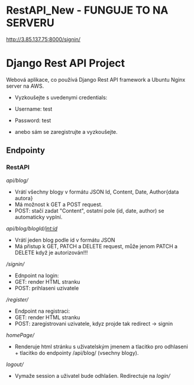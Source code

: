 # RestAPI_New - FUNGUJE TO NA SERVERU
http://3.85.137.75:8000/signin/
# Django Rest API Project 
Webová aplikace, co používá Django Rest API framework a Ubuntu Nginx server na AWS.

- Vyzkoušejte s uvedenymi credentials:
- Username: test
- Password: test

- anebo sám se zaregistrujte a vyzkoušejte.


## Endpointy
### RestAPI

*api/blog/*
 - Vrátí všechny blogy v formátu JSON Id, Content, Date, Author{data autora}
 - Má možnost k GET a POST request.
 - POST: stačí zadat "Content", ostatní pole (id, date, author) se automaticky vyplní.
 
*api/blog/blogId/<int:id>*
 - Vrátí jeden blog podle id v formátu JSON
 - Má přistup k GET, PATCH a DELETE request, může jenom PATCH a DELETE když je autorizován!!!
 
*/signin/*
- Ednpoint na login:
- GET: render HTML stranku
- POST: prihlaseni uzivatele

*/register/*
- Endpoint na registraci:
- GET: render HTML stranku
- POST: zaregistrovani uzivatele, kdyz projde tak redirect -> signin

*homePage/*
- Renderuje html stránku s uživatelským jmenem a tlacitko pro odhlaseni + tlacitko do endpointy /api/blog/ (vsechny blogy).

*logout/*
- Vymaže session a uživatel bude odhlašen. Redirectuje na *login/*

